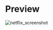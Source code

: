 # Preview
![netflix_screenshot](https://user-images.githubusercontent.com/84485466/231003363-c07f2d83-5aaf-4f3a-beb1-4b09b2839986.png)

